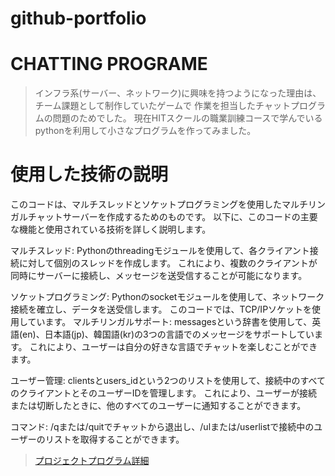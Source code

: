 # github-portfolio

# CHATTING PROGRAME
> インフラ系(サーバー、ネットワーク)に興味を持つようになった理由は、チーム課題として制作していたゲームで
> 作業を担当したチャットプログラムの問題のためでした。
> 現在HITスクールの職業訓練コースで学んでいるpythonを利用して小さなプログラムを作ってみました。

# 使用した技術の説明

このコードは、マルチスレッドとソケットプログラミングを使用したマルチリンガルチャットサーバーを作成するためのものです。
以下に、このコードの主要な機能と使用されている技術を詳しく説明します。

マルチスレッド: Pythonのthreadingモジュールを使用して、各クライアント接続に対して個別のスレッドを作成します。
              これにより、複数のクライアントが同時にサーバーに接続し、メッセージを送受信することが可能になります。

ソケットプログラミング: Pythonのsocketモジュールを使用して、ネットワーク接続を確立し、データを送受信します。
                      このコードでは、TCP/IPソケットを使用しています。
マルチリンガルサポート: messagesという辞書を使用して、英語(en)、日本語(jp)、韓国語(kr)の3つの言語でのメッセージをサポートしています。
                      これにより、ユーザーは自分の好きな言語でチャットを楽しむことができます。

ユーザー管理: clientsとusers_idという2つのリストを使用して、接続中のすべてのクライアントとそのユーザーIDを管理します。
            これにより、ユーザーが接続または切断したときに、他のすべてのユーザーに通知することができます。

コマンド: /qまたは/quitでチャットから退出し、/ulまたは/userlistで接続中のユーザーのリストを取得することができます。

> [プロジェクトプログラム詳細](https://github.com/03kimu/github-portfolio/tree/main/Chatting)
